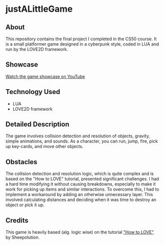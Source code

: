 # justALittleGame

## About
This repository contains the final project I completed in the CS50 course. It is a small platformer game designed in a cyberpunk style, coded in LUA and run by the LOVE2D framework.

## Showcase
[Watch the game showcase on YouTube](https://youtu.be/GP_6mMiB_V0)

## Technology Used
- LUA
- LOVE2D framework

## Detailed Description
The game involves collision detection and resolution of objects, gravity, simple animations, and sounds. As a character, you can run, jump, fire, pick up key-cards, and move other objects.

## Obstacles
The collision detection and resolution logic, which is quite complex and is based on the "How to LOVE" tutorial, presented significant challenges. I had a hard time modifying it without causing breakdowns, especially to make it work for picking up items and similar interactions. To overcome this, I had to implement a workaround by adding an otherwise unnecessary layer. This involved calculating distances and deciding when it was time to destroy an object or pick it up.

## Credits
This game is heavily based (alg. logic wise) on the tutorial ["How to LOVE"](https://sheepolution.com/learn/book/contents) by Sheepolution.
